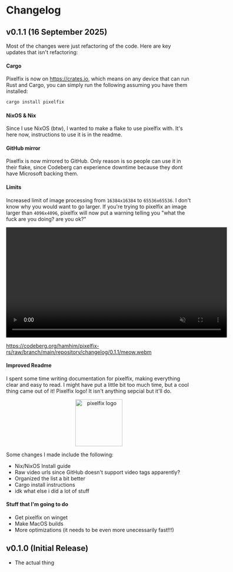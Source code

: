 # Changelog

## v0.1.1 (16 September 2025)

Most of the changes were just refactoring of the code. Here are key updates that isn't refactoring:

#### Cargo

Pixelfix is now on https://crates.io, which means on any device that can run Rust and Cargo, you can simply run the following assuming you have them installed:

```sh
cargo install pixelfix
```

#### NixOS & Nix

Since I use NixOS (btw), I wanted to make a flake to use pixelfix with. It's here now, instructions to use it is in the readme.

#### GitHub mirror

Pixelfix is now mirrored to GitHub. Only reason is so people can use it in their flake, since Codeberg can experience downtime because they dont have Microsoft backing them.

#### Limits

Increased limit of image processing from `16384x16384` to `65536x65536`. I don't know why you would want to go larger. If you're trying to pixelfix an image larger than `4096x4096`, pixelfix will now put a warning telling you "what the fuck are you doing? are you ok?"

<video src="https://codeberg.org/hamhim/pixelfix-rs/raw/branch/main/repository/changelog/0.1.1/meow.webm" width="600" controls loop muted></video>

https://codeberg.org/hamhim/pixelfix-rs/raw/branch/main/repository/changelog/0.1.1/meow.webm

#### Improved Readme

I spent some time writing documentation for pixelfix, making everything clear and easy to read. I might have put a little bit too much time, but a cool thing came out of it! Pixelfix logo! It isn't anything sepcial but it'll do.

<p align="center">
    <img src="https://codeberg.org/hamhim/pixelfix-rs/raw/branch/main/repository/pixelfix.webp" height="128" alt="pixelfix logo" style="vertical-align: middle;"/>
</p>

Some changes I made include the following:
- Nix/NixOS Install guide
- Raw video urls since GitHub doesn't support video tags apparently?
- Organized the list a bit better
- Cargo install instructions
- idk what else i did a lot of stuff

#### Stuff that I'm going to do

- Get pixelfix on winget
- Make MacOS builds
- More optimizations (it needs to be even more unecessarily fast!!!)

## v0.1.0 (Initial Release)

- The actual thing
